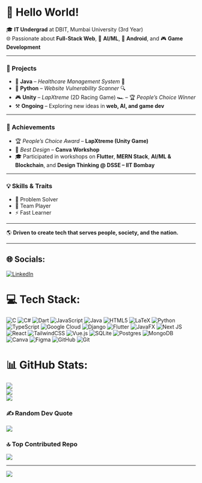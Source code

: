 # 💫 Hello World!

🎓 **IT Undergrad** at DBIT, Mumbai University (3rd Year)  
🌐 Passionate about **Full-Stack Web**, 🤖 **AI/ML**, 📱 **Android**, and 🎮 **Game Development**

---

### 💼 Projects
- 🍵 **Java** – *Healthcare Management System* 🏥  
- 🐍 **Python** – *Website Vulnerability Scanner* 🔍  
- 🎮 **Unity** – *LapXtreme* (2D Racing Game) 🏎️ – 🏆 *People’s Choice Winner*  
- ⚒️ **Ongoing** – Exploring new ideas in **web, AI, and game dev**

---

### 🏅 Achievements
- 🏆 *People’s Choice Award* – **LapXtreme (Unity Game)**  
- 🎨 *Best Design* – **Canva Workshop**  
- 🎓 Participated in workshops on **Flutter**, **MERN Stack**, **AI/ML & Blockchain**, and **Design Thinking @ DSSE – IIT Bombay**

---

### 💡 Skills & Traits
- 🧠 Problem Solver  
- 🤝 Team Player  
- ⚡ Fast Learner  

---

🌎 **Driven to create tech that serves people, society, and the nation.**

---

## 🌐 Socials:
[![LinkedIn](https://img.shields.io/badge/LinkedIn-%230077B5.svg?logo=linkedin&logoColor=white)](https://linkedin.com/in/https://www.linkedin.com/in/pranit-chiman-223899331/) 

# 💻 Tech Stack:
![C](https://img.shields.io/badge/c-%2300599C.svg?style=flat&logo=c&logoColor=white) ![C#](https://img.shields.io/badge/c%23-%23239120.svg?style=flat&logo=csharp&logoColor=white) ![Dart](https://img.shields.io/badge/dart-%230175C2.svg?style=flat&logo=dart&logoColor=white) ![JavaScript](https://img.shields.io/badge/javascript-%23323330.svg?style=flat&logo=javascript&logoColor=%23F7DF1E) ![Java](https://img.shields.io/badge/java-%23ED8B00.svg?style=flat&logo=openjdk&logoColor=white) ![HTML5](https://img.shields.io/badge/html5-%23E34F26.svg?style=flat&logo=html5&logoColor=white) ![LaTeX](https://img.shields.io/badge/latex-%23008080.svg?style=flat&logo=latex&logoColor=white) ![Python](https://img.shields.io/badge/python-3670A0?style=flat&logo=python&logoColor=ffdd54) ![TypeScript](https://img.shields.io/badge/typescript-%23007ACC.svg?style=flat&logo=typescript&logoColor=white) ![Google Cloud](https://img.shields.io/badge/GoogleCloud-%234285F4.svg?style=flat&logo=google-cloud&logoColor=white) ![Django](https://img.shields.io/badge/django-%23092E20.svg?style=flat&logo=django&logoColor=white) ![Flutter](https://img.shields.io/badge/Flutter-%2302569B.svg?style=flat&logo=Flutter&logoColor=white) ![JavaFX](https://img.shields.io/badge/javafx-%23FF0000.svg?style=flat&logo=javafx&logoColor=white) ![Next JS](https://img.shields.io/badge/Next-black?style=flat&logo=next.js&logoColor=white) ![React](https://img.shields.io/badge/react-%2320232a.svg?style=flat&logo=react&logoColor=%2361DAFB) ![TailwindCSS](https://img.shields.io/badge/tailwindcss-%2338B2AC.svg?style=flat&logo=tailwind-css&logoColor=white) ![Vue.js](https://img.shields.io/badge/vue.js-%2335495e.svg?style=flat&logo=vuedotjs&logoColor=%234FC08D) ![SQLite](https://img.shields.io/badge/sqlite-%2307405e.svg?style=flat&logo=sqlite&logoColor=white) ![Postgres](https://img.shields.io/badge/postgres-%23316192.svg?style=flat&logo=postgresql&logoColor=white) ![MongoDB](https://img.shields.io/badge/MongoDB-%234ea94b.svg?style=flat&logo=mongodb&logoColor=white) ![Canva](https://img.shields.io/badge/Canva-%2300C4CC.svg?style=flat&logo=Canva&logoColor=white) ![Figma](https://img.shields.io/badge/figma-%23F24E1E.svg?style=flat&logo=figma&logoColor=white) ![GitHub](https://img.shields.io/badge/github-%23121011.svg?style=flat&logo=github&logoColor=white) ![Git](https://img.shields.io/badge/git-%23F05033.svg?style=flat&logo=git&logoColor=white)
# 📊 GitHub Stats:
![](https://github-readme-stats.vercel.app/api?username=Pranit-DC&theme=merko&hide_border=false&include_all_commits=true&count_private=false)<br/>
![](https://nirzak-streak-stats.vercel.app/?user=Pranit-DC&theme=merko&hide_border=false)<br/>
![](https://github-readme-stats.vercel.app/api/top-langs/?username=Pranit-DC&theme=merko&hide_border=false&include_all_commits=true&count_private=false&layout=compact)

### ✍️ Random Dev Quote
![](https://quotes-github-readme.vercel.app/api?type=vetical&theme=merko)

### 🔝 Top Contributed Repo
![](https://github-contributor-stats.vercel.app/api?username=Pranit-DC&limit=5&theme=merko&combine_all_yearly_contributions=true)

---
[![](https://visitcount.itsvg.in/api?id=Pranit-DC&icon=5&color=0)](https://visitcount.itsvg.in)

<!-- Proudly created with GPRM ( https://gprm.itsvg.in ) -->
